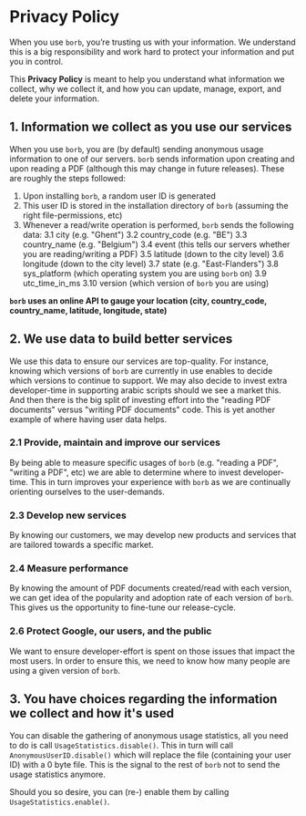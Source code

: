 # Privacy Policy

When you use `borb`, you’re trusting us with your information. 
We understand this is a big responsibility and work hard to protect your information and put you in control.

This **Privacy Policy** is meant to help you understand what information we collect, 
why we collect it, and how you can update, manage, export, and delete your information.

## 1. Information we collect as you use our services

When you use `borb`, you are (by default) sending anonymous usage information to one of our servers.
`borb` sends information upon creating and upon reading a PDF (although this may change in future releases). 
These are roughly the steps followed:

1. Upon installing `borb`, a random user ID is generated
2. This user ID is stored in the installation directory of `borb` (assuming the right file-permissions, etc)
3. Whenever a read/write operation is performed, `borb` sends the following data:
	3.1 city (e.g. "Ghent")
	3.2 country_code (e.g. "BE")
	3.3 country_name (e.g. "Belgium")
	3.4 event (this tells our servers whether you are reading/writing a PDF)
	3.5 latitude (down to the city level)
	3.6 longitude (down to the city level)
	3.7 state (e.g. "East-Flanders")
	3.8 sys_platform (which operating system you are using `borb` on)
	3.9 utc_time_in_ms
	3.10 version (which version of `borb` you are using)

**`borb` uses an online API to gauge your location (city, country_code, country_name, latitude, longitude, state)**

## 2. We use data to build better services

We use this data to ensure our services are top-quality.
For instance, knowing which versions of `borb` are currently in use enables to decide which versions to continue to support.
We may also decide to invest extra developer-time in supporting arabic scripts should we see a market this. And then there is the big split
of investing effort into the "reading PDF documents" versus "writing PDF documents" code. This is yet another example of where having user data helps.

### 2.1 Provide, maintain and improve our services

By being able to measure specific usages of `borb` (e.g. "reading a PDF", "writing a PDF", etc) we are able to determine where to invest
developer-time. This in turn improves your experience with `borb` as we are continually orienting ourselves to the user-demands.

### 2.3 Develop new services

By knowing our customers, we may develop new products and services that are tailored towards a specific market.

### 2.4 Measure performance

By knowing the amount of PDF documents created/read with each version, we can get idea of the popularity and adoption rate of each version of `borb`.
This gives us the opportunity to fine-tune our release-cycle.

### 2.6 Protect Google, our users, and the public

We want to ensure developer-effort is spent on those issues that impact the most users. In order to ensure this, we need to know how many people are using
a given version of `borb`.

## 3. You have choices regarding the information we collect and how it's used

You can disable the gathering of anonymous usage statistics, all you need to do is call `UsageStatistics.disable()`.
This in turn will call `AnonymousUserID.disable()` which will replace the file (containing your user ID) with a 0 byte file.
This is the signal to the rest of `borb` not to send the usage statistics anymore.

Should you so desire, you can (re-) enable them by calling `UsageStatistics.enable()`.
